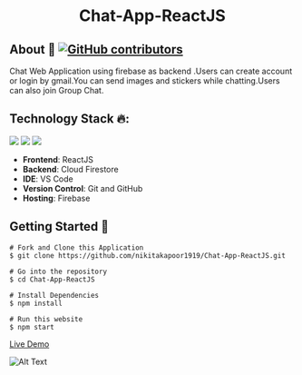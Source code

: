 <b><h1 align=center> Chat-App-ReactJS </h1></b>

## <strong>About 🚩 [![GitHub contributors](https://img.shields.io/github/contributors/nikitakapoor1919/Chat-App-ReactJS.svg)](https://github.com/nikitakapoor1919/Chat-App-ReactJS/graphs/contributors/)</strong>
Chat Web Application using firebase as backend .Users can create account or login by gmail.You can send images and stickers while chatting.Users can also join Group Chat.

## <strong>Technology Stack 🔥:</strong>
<img src="https://img.shields.io/badge/reactjs%20-61DAFB.svg?&style=for-the-badge&logo=react&logoColor=blue"/> <img src="https://img.shields.io/badge/Firebase%20-%23404d59.svg?&style=for-the-badge&logo=firebase"> <img src="https://img.shields.io/badge/git%20-%23121011.svg?&style=for-the-badge&logo=git&logoColor=white&logoWidth=20">

- **Frontend**: ReactJS
- **Backend**: Cloud Firestore
- **IDE**: VS Code
- **Version Control**: Git and GitHub
- **Hosting**: Firebase

## <strong>Getting Started</strong> 🚀 
```
# Fork and Clone this Application
$ git clone https://github.com/nikitakapoor1919/Chat-App-ReactJS.git

# Go into the repository
$ cd Chat-App-ReactJS

# Install Dependencies
$ npm install

# Run this website 
$ npm start
```

<a href='https://react-chatapp-22693.firebaseapp.com/'>Live Demo</a>

![Alt Text](https://media.giphy.com/media/pMEIrvpm2SnjVbzSem/giphy.gif)
